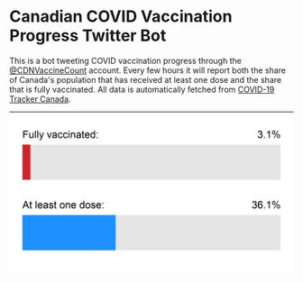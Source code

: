# Canadian COVID Vaccination Progress Twitter Bot

This is a bot tweeting COVID vaccination progress through the [@CDNVaccineCount](https://twitter.com/CDNVaccineCount) account. Every few hours it will report both the share of Canada's population that has received at least one dose and the share that is fully vaccinated. All data is automatically fetched from [COVID-19 Tracker Canada](https://covid19tracker.ca/vaccinationtracker.html).

---

![](Plots/progress.png)
